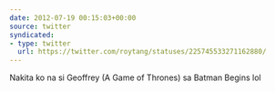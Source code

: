 ```yaml
---
date: 2012-07-19 00:15:03+00:00
source: twitter
syndicated:
- type: twitter
  url: https://twitter.com/roytang/statuses/225745533271162880/
---
```


Nakita ko na si Geoffrey (A Game of Thrones) sa Batman Begins lol